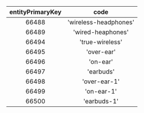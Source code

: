 | entityPrimaryKey |         code          |
|:----------------:|:---------------------:|
|      66488       | 'wireless-headphones' |
|      66489       |   'wired-heaphones'   |
|      66494       |    'true-wireless'    |
|      66495       |      'over-ear'       |
|      66496       |       'on-ear'        |
|      66497       |       'earbuds'       |
|      66498       |     'over-ear-1'      |
|      66499       |      'on-ear-1'       |
|      66500       |      'earbuds-1'      |